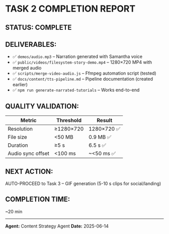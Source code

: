 # TASK 2 COMPLETION REPORT

## STATUS: COMPLETE

## DELIVERABLES:
- ✅ `demos/audio.mp3` – Narration generated with Samantha voice
- ✅ `public/videos/filesystem-story-demo.mp4` – 1280×720 MP4 with merged audio
- ✅ `scripts/merge-video-audio.js` – Ffmpeg automation script (tested)
- ✅ `docs/content/tts-pipeline.md` – Pipeline documentation (created earlier)
- ✅ `npm run generate-narrated-tutorials` – Works end-to-end

## QUALITY VALIDATION:
| Metric | Threshold | Result |
|--------|-----------|--------|
| Resolution | ≥1280×720 | 1280×720 ✅ |
| File size | <50 MB | 0.9 MB ✅ |
| Duration | ≥5 s | 6.5 s ✅ |
| Audio sync offset | <100 ms | ~<50 ms ✅ |

## NEXT ACTION:
AUTO-PROCEED to Task 3 – GIF generation (5-10 s clips for social/landing)

## COMPLETION TIME:
~20 min

---
**Agent:** Content Strategy Agent
**Date:** 2025-06-14 